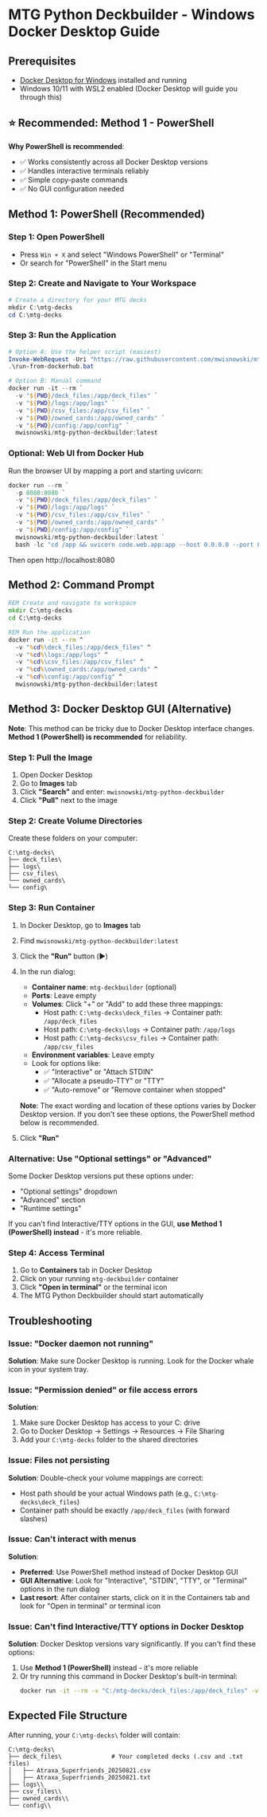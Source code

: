 # MTG Python Deckbuilder - Windows Docker Desktop Guide

## Prerequisites
- [Docker Desktop for Windows](https://www.docker.com/products/docker-desktop/) installed and running
- Windows 10/11 with WSL2 enabled (Docker Desktop will guide you through this)

## ⭐ Recommended: Method 1 - PowerShell

**Why PowerShell is recommended**:
- ✅ Works consistently across all Docker Desktop versions
- ✅ Handles interactive terminals reliably  
- ✅ Simple copy-paste commands
- ✅ No GUI configuration needed

## Method 1: PowerShell (Recommended)

### Step 1: Open PowerShell
- Press `Win + X` and select "Windows PowerShell" or "Terminal"
- Or search for "PowerShell" in the Start menu

### Step 2: Create and Navigate to Your Workspace
```powershell
# Create a directory for your MTG decks
mkdir C:\mtg-decks
cd C:\mtg-decks
```

### Step 3: Run the Application
```powershell
# Option A: Use the helper script (easiest)
Invoke-WebRequest -Uri "https://raw.githubusercontent.com/mwisnowski/mtg_python_deckbuilder/main/run-from-dockerhub.bat" -OutFile "run-from-dockerhub.bat"
.\run-from-dockerhub.bat

# Option B: Manual command
docker run -it --rm `
  -v "${PWD}/deck_files:/app/deck_files" `
  -v "${PWD}/logs:/app/logs" `
  -v "${PWD}/csv_files:/app/csv_files" `
  -v "${PWD}/owned_cards:/app/owned_cards" `
  -v "${PWD}/config:/app/config" `
  mwisnowski/mtg-python-deckbuilder:latest
```

### Optional: Web UI from Docker Hub
Run the browser UI by mapping a port and starting uvicorn:
```powershell
docker run --rm `
  -p 8080:8080 `
  -v "${PWD}/deck_files:/app/deck_files" `
  -v "${PWD}/logs:/app/logs" `
  -v "${PWD}/csv_files:/app/csv_files" `
  -v "${PWD}/owned_cards:/app/owned_cards" `
  -v "${PWD}/config:/app/config" `
  mwisnowski/mtg-python-deckbuilder:latest `
  bash -lc "cd /app && uvicorn code.web.app:app --host 0.0.0.0 --port 8080"
```
Then open http://localhost:8080

## Method 2: Command Prompt
```cmd
REM Create and navigate to workspace
mkdir C:\mtg-decks
cd C:\mtg-decks

REM Run the application
docker run -it --rm ^
  -v "%cd%\deck_files:/app/deck_files" ^
  -v "%cd%\logs:/app/logs" ^
  -v "%cd%\csv_files:/app/csv_files" ^
  -v "%cd%\owned_cards:/app/owned_cards" ^
  -v "%cd%\config:/app/config" ^
  mwisnowski/mtg-python-deckbuilder:latest
```

## Method 3: Docker Desktop GUI (Alternative)

**Note**: This method can be tricky due to Docker Desktop interface changes. **Method 1 (PowerShell) is recommended** for reliability.

### Step 1: Pull the Image
1. Open Docker Desktop
2. Go to **Images** tab
3. Click **"Search"** and enter: `mwisnowski/mtg-python-deckbuilder`
4. Click **"Pull"** next to the image

### Step 2: Create Volume Directories
Create these folders on your computer:
```
C:\mtg-decks\
├── deck_files\
├── logs\
├── csv_files\
└── owned_cards\
└── config\
```

### Step 3: Run Container
1. In Docker Desktop, go to **Images** tab
2. Find `mwisnowski/mtg-python-deckbuilder:latest`
3. Click the **"Run"** button (▶️)
4. In the run dialog:
   - **Container name**: `mtg-deckbuilder` (optional)
   - **Ports**: Leave empty
   - **Volumes**: Click "+" or "Add" to add these three mappings:
     - Host path: `C:\mtg-decks\deck_files` → Container path: `/app/deck_files`
     - Host path: `C:\mtg-decks\logs` → Container path: `/app/logs`
     - Host path: `C:\mtg-decks\csv_files` → Container path: `/app/csv_files`
   - **Environment variables**: Leave empty
   - Look for options like:
     - ✅ "Interactive" or "Attach STDIN" 
     - ✅ "Allocate a pseudo-TTY" or "TTY"
     - ✅ "Auto-remove" or "Remove container when stopped"
     
   **Note**: The exact wording and location of these options varies by Docker Desktop version. If you don't see these options, the PowerShell method below is recommended.

5. Click **"Run"**

### Alternative: Use "Optional settings" or "Advanced"
Some Docker Desktop versions put these options under:
- "Optional settings" dropdown
- "Advanced" section
- "Runtime settings"

If you can't find Interactive/TTY options in the GUI, **use Method 1 (PowerShell) instead** - it's more reliable.

### Step 4: Access Terminal
1. Go to **Containers** tab in Docker Desktop
2. Click on your running `mtg-deckbuilder` container
3. Click **"Open in terminal"** or the terminal icon
4. The MTG Python Deckbuilder should start automatically

## Troubleshooting

### Issue: "Docker daemon not running"
**Solution**: Make sure Docker Desktop is running. Look for the Docker whale icon in your system tray.

### Issue: "Permission denied" or file access errors
**Solution**: 
1. Make sure Docker Desktop has access to your C: drive
2. Go to Docker Desktop → Settings → Resources → File Sharing
3. Add your `C:\mtg-decks` folder to the shared directories

### Issue: Files not persisting
**Solution**: Double-check your volume mappings are correct:
- Host path should be your actual Windows path (e.g., `C:\mtg-decks\deck_files`)
- Container path should be exactly `/app/deck_files` (with forward slashes)

### Issue: Can't interact with menus
**Solution**: 
- **Preferred**: Use PowerShell method instead of Docker Desktop GUI
- **GUI Alternative**: Look for "Interactive", "STDIN", "TTY", or "Terminal" options in the run dialog
- **Last resort**: After container starts, click on it in the Containers tab and look for "Open in terminal" or terminal icon

### Issue: Can't find Interactive/TTY options in Docker Desktop
**Solution**: Docker Desktop versions vary significantly. If you can't find these options:
1. Use **Method 1 (PowerShell)** instead - it's more reliable
2. Or try running this command in Docker Desktop's built-in terminal:
   ```bash
   docker run -it --rm -v "C:/mtg-decks/deck_files:/app/deck_files" -v "C:/mtg-decks/logs:/app/logs" -v "C:/mtg-decks/csv_files:/app/csv_files" mwisnowski/mtg-python-deckbuilder:latest
   ```

## Expected File Structure

After running, your `C:\mtg-decks\` folder will contain:
```
C:\mtg-decks\
├── deck_files\              # Your completed decks (.csv and .txt files)
│   ├── Atraxa_Superfriends_20250821.csv
│   ├── Atraxa_Superfriends_20250821.txt
├── logs\\
├── csv_files\\
├── owned_cards\\
└── config\\
